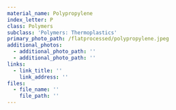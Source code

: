 ```yaml
---
material_name: Polypropylene
index_letter: P
class: Polymers
subclass: 'Polymers: Thermoplastics'
primary_photo_path: /flatprocessed/polypropylene.jpeg
additional_photos:
  - additional_photo_path: ''
  - additional_photo_path: ''
links:
  - link_title: ''
    link_address: ''
files:
  - file_name: ''
    file_path: ''
---
```


